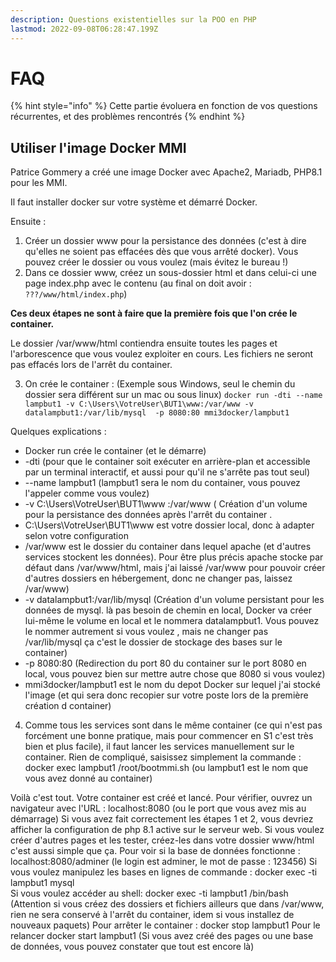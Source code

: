 ```yaml
---
description: Questions existentielles sur la POO en PHP
lastmod: 2022-09-08T06:28:47.199Z
---
```


# FAQ

{% hint style="info" %}
Cette partie évoluera en fonction de vos questions récurrentes, et des problèmes rencontrés
{% endhint %}

## Utiliser l'image Docker MMI

Patrice Gommery a créé une image Docker avec Apache2, Mariadb, PHP8.1 pour les MMI.

Il faut installer docker sur votre système et démarré Docker.

Ensuite :

1. Créer un dossier www pour la persistance des données (c'est à dire qu'elles ne soient pas effacées dès que vous arrêté docker). Vous pouvez créer le dossier ou vous voulez (mais évitez le bureau !)
2. Dans ce dossier www, créez un sous-dossier html et dans celui-ci une page index.php avec le contenu <?php phpinfo(); ?>  (au final on doit avoir : ```???/www/html/index.php```)

**Ces deux étapes ne sont à faire que la première fois que l'on crée le container.**

Le dossier /var/www/html contiendra ensuite toutes les pages et l'arborescence que vous voulez exploiter en cours. Les fichiers ne seront pas effacés lors de l'arrêt du container.

3. On crée le container : (Exemple sous Windows, seul le chemin du dossier sera différent sur un mac ou sous linux)
```docker run -dti --name lampbut1 -v C:\Users\VotreUser\BUT1\www:/var/www -v datalampbut1:/var/lib/mysql  -p 8080:80 mmi3docker/lampbut1```

Quelques explications :

* Docker run  crée le container (et le démarre)
* -dti (pour que le container soit exécuter en arrière-plan et accessible par un terminal interactif, et aussi pour qu'il ne s'arrête pas tout seul)
* --name lampbut1 (lampbut1 sera le nom du container, vous pouvez l'appeler comme vous voulez)
* -v C:\Users\VotreUser\BUT1\www :/var/www ( Création d'un volume pour la persistance des données après l'arrêt du container .  
* C:\Users\VotreUser\BUT1\www est votre dossier local, donc à adapter selon votre configuration
*  /var/www est le dossier du container dans lequel apache (et d'autres services stockent les données). Pour être plus précis apache stocke par défaut dans /var/www/html, mais j'ai laissé /var/www pour pouvoir créer d'autres dossiers en hébergement, donc ne changer pas, laissez /var/www)
* -v datalampbut1:/var/lib/mysql  (Création d'un volume persistant pour les données de mysql. là pas besoin de chemin en local, Docker va créer lui-même le volume en local et le nommera datalampbut1. Vous pouvez le nommer autrement si vous voulez , mais ne changer pas /var/lib/mysql ça c'est le dossier de stockage des bases sur le container)
* -p 8080:80 (Redirection du port 80 du container sur le port 8080 en local, vous pouvez bien sur mettre autre chose que 8080 si vous voulez)
* mmi3docker/lampbut1 est le nom du depot Docker sur lequel j'ai stocké l'image (et qui sera donc recopier sur votre poste lors de la première création d container)

4. Comme tous les services sont dans le même container (ce qui n'est pas forcément une bonne pratique, mais pour commencer en S1 c'est très bien et plus facile), il faut lancer les services manuellement sur le container. Rien de compliqué, saisissez simplement la commande : docker exec lampbut1 /root/bootmmi.sh  (ou lampbut1 est le nom que vous avez donné au container)

Voilà c'est tout. Votre container est créé et lancé. Pour vérifier, ouvrez un navigateur avec l'URL : localhost:8080  (ou le port que vous avez mis au démarrage)
Si vous avez fait correctement les étapes 1 et 2, vous devriez afficher la configuration de php 8.1 active sur le serveur web.
Si vous voulez créer d'autres pages et les tester, créez-les dans votre dossier www/html  c'est aussi simple que ça.
Pour voir si la base de données fonctionne : localhost:8080/adminer (le login est adminer, le mot de passe : 123456)
Si vous voulez manipulez les bases en lignes de commande : docker exec -ti lampbut1 mysql  
Si vous voulez accéder au shell:   docker exec -ti lampbut1 /bin/bash  (Attention si vous créez des dossiers et fichiers ailleurs que dans /var/www, rien ne sera conservé à l'arrêt du container, idem si vous installez de nouveaux paquets)
Pour arrêter le container : docker stop lampbut1 
Pour le relancer docker start lampbut1  (Si vous avez créé des pages ou une base de données, vous pouvez constater que tout est encore là)
